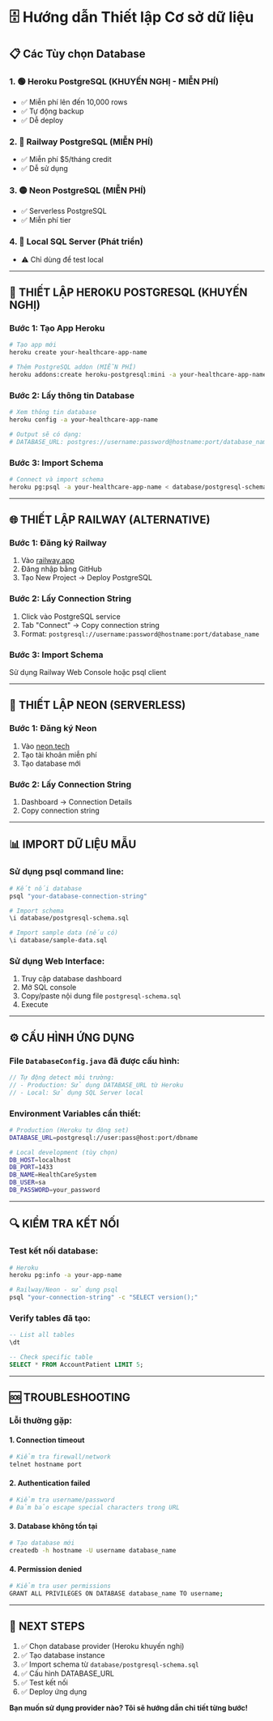 # 🗄️ Hướng dẫn Thiết lập Cơ sở dữ liệu

## 📋 Các Tùy chọn Database

### 1. 🟢 **Heroku PostgreSQL** (KHUYẾN NGHỊ - MIỄN PHÍ)
- ✅ Miễn phí lên đến 10,000 rows
- ✅ Tự động backup
- ✅ Dễ deploy

### 2. 🔵 **Railway PostgreSQL** (MIỄN PHÍ)
- ✅ Miễn phí $5/tháng credit
- ✅ Dễ sử dụng

### 3. 🟡 **Neon PostgreSQL** (MIỄN PHÍ)
- ✅ Serverless PostgreSQL
- ✅ Miễn phí tier

### 4. 🔴 **Local SQL Server** (Phát triển)
- ⚠️ Chỉ dùng để test local

---

## 🚀 THIẾT LẬP HEROKU POSTGRESQL (KHUYẾN NGHỊ)

### Bước 1: Tạo App Heroku
```bash
# Tạo app mới
heroku create your-healthcare-app-name

# Thêm PostgreSQL addon (MIỄN PHÍ)
heroku addons:create heroku-postgresql:mini -a your-healthcare-app-name
```

### Bước 2: Lấy thông tin Database
```bash
# Xem thông tin database
heroku config -a your-healthcare-app-name

# Output sẽ có dạng:
# DATABASE_URL: postgres://username:password@hostname:port/database_name
```

### Bước 3: Import Schema
```bash
# Connect và import schema
heroku pg:psql -a your-healthcare-app-name < database/postgresql-schema.sql
```

---

## 🌐 THIẾT LẬP RAILWAY (ALTERNATIVE)

### Bước 1: Đăng ký Railway
1. Vào [railway.app](https://railway.app)
2. Đăng nhập bằng GitHub
3. Tạo New Project → Deploy PostgreSQL

### Bước 2: Lấy Connection String
1. Click vào PostgreSQL service
2. Tab "Connect" → Copy connection string
3. Format: `postgresql://username:password@hostname:port/database_name`

### Bước 3: Import Schema
Sử dụng Railway Web Console hoặc psql client

---

## 🌟 THIẾT LẬP NEON (SERVERLESS)

### Bước 1: Đăng ký Neon
1. Vào [neon.tech](https://neon.tech)
2. Tạo tài khoản miễn phí
3. Tạo database mới

### Bước 2: Lấy Connection String
1. Dashboard → Connection Details
2. Copy connection string

---

## 📊 IMPORT DỮ LIỆU MẪU

### Sử dụng psql command line:
```bash
# Kết nối database
psql "your-database-connection-string"

# Import schema
\i database/postgresql-schema.sql

# Import sample data (nếu có)
\i database/sample-data.sql
```

### Sử dụng Web Interface:
1. Truy cập database dashboard
2. Mở SQL console
3. Copy/paste nội dung file `postgresql-schema.sql`
4. Execute

---

## ⚙️ CẤU HÌNH ỨNG DỤNG

### File `DatabaseConfig.java` đã được cấu hình:
```java
// Tự động detect môi trường:
// - Production: Sử dụng DATABASE_URL từ Heroku
// - Local: Sử dụng SQL Server local
```

### Environment Variables cần thiết:
```bash
# Production (Heroku tự động set)
DATABASE_URL=postgresql://user:pass@host:port/dbname

# Local development (tùy chọn)
DB_HOST=localhost
DB_PORT=1433
DB_NAME=HealthCareSystem
DB_USER=sa
DB_PASSWORD=your_password
```

---

## 🔍 KIỂM TRA KẾT NỐI

### Test kết nối database:
```bash
# Heroku
heroku pg:info -a your-app-name

# Railway/Neon - sử dụng psql
psql "your-connection-string" -c "SELECT version();"
```

### Verify tables đã tạo:
```sql
-- List all tables
\dt

-- Check specific table
SELECT * FROM AccountPatient LIMIT 5;
```

---

## 🆘 TROUBLESHOOTING

### Lỗi thường gặp:

#### 1. Connection timeout
```bash
# Kiểm tra firewall/network
telnet hostname port
```

#### 2. Authentication failed
```bash
# Kiểm tra username/password
# Đảm bảo escape special characters trong URL
```

#### 3. Database không tồn tại
```bash
# Tạo database mới
createdb -h hostname -U username database_name
```

#### 4. Permission denied
```bash
# Kiểm tra user permissions
GRANT ALL PRIVILEGES ON DATABASE database_name TO username;
```

---

## 📝 NEXT STEPS

1. ✅ Chọn database provider (Heroku khuyến nghị)
2. ✅ Tạo database instance
3. ✅ Import schema từ `database/postgresql-schema.sql`
4. ✅ Cấu hình DATABASE_URL
5. ✅ Test kết nối
6. ✅ Deploy ứng dụng

**Bạn muốn sử dụng provider nào? Tôi sẽ hướng dẫn chi tiết từng bước!** 